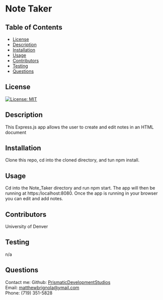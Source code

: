
# Note Taker
    
## Table of Contents
* [License](#license)
* [Description](#description)
* [Installation](#installation)
* [Usage](#instructions)
* [Contributors](#contributors)
* [Testing](#testing)
* [Questions](#questions)
## License
[![License: MIT](https://img.shields.io/badge/License-MIT-yellow.svg)](https://opensource.org/licenses/MIT)
## Description
This Express.js app allows the user to create and edit notes in an HTML document
## Installation 
Clone this repo, cd into the cloned directory, and tun npm install. 
## Usage
Cd into the Note_Taker directory and run npm start. The app will then be running at https:/localhost:8080. Once the app is running in your browser you can edit and add notes. 
## Contributors
University of Denver
## Testing
n/a
## Questions
Contact me:
Github: [PrismaticDevelopmentStudios](https://github.com/PrismaticDevelopmentStudios) <br>
Email: matthewbrignola@ymail.com <br>
Phone: (719) 351-5828 <br>
    